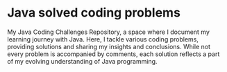 # Java solved coding problems

My Java Coding Challenges Repository, a space where I document my learning journey with Java. 
Here, I tackle various coding problems, providing solutions and sharing my insights and conclusions. While not every problem is accompanied by comments, each solution reflects a part of my evolving understanding of Java programming.
